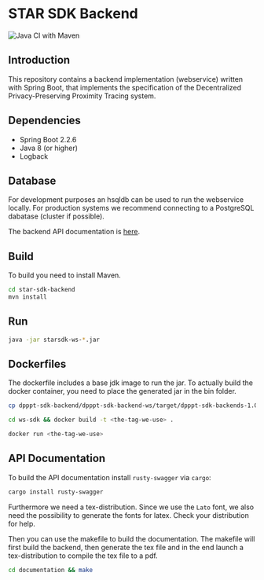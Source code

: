 # STAR SDK Backend
![Java CI with Maven](https://github.com/SecureTagForApproachRecognition/star-sdk-backend/workflows/Java%20CI%20with%20Maven/badge.svg?branch=master)
## Introduction
This repository contains a backend implementation (webservice) written with Spring Boot, that implements the specification of the Decentralized Privacy-Preserving Proximity Tracing system.

## Dependencies
* Spring Boot 2.2.6
* Java 8 (or higher)
* Logback

## Database
For development purposes an hsqldb can be used to run the webservice locally. For production systems we recommend connecting to a PostgreSQL dabatase (cluster if possible).

The backend API documentation is [here](https://securetagforapproachrecognition.github.io/star-sdk-backend/).

## Build
To build you need to install Maven.

```bash
cd star-sdk-backend
mvn install
```
## Run
```bash
java -jar starsdk-ws-*.jar
```
## Dockerfiles
The dockerfile includes a base jdk image to run the jar. To actually build the docker container, you need to place the generated jar in the bin folder.

```bash
cp dpppt-sdk-backend/dpppt-sdk-backend-ws/target/dpppt-sdk-backends-1.0.0-SNAPSHOT.jar ws-sdk/ws/bin/dpppt-sdk-backend-ws-1.0.0.jar
```

```bash
cd ws-sdk && docker build -t <the-tag-we-use> .
```

```bash
docker run <the-tag-we-use>
 ```

## API Documentation
To build the API documentation install `rusty-swagger` via `cargo`:
```bash
cargo install rusty-swagger
```

Furthermore we need a tex-distribution. Since we use the `Lato` font, we also need the possibility to generate the fonts for latex. Check your distribution for help.

Then you can use the makefile to build the documentation. The makefile will first build the backend, then generate the tex file and in the end launch a tex-distribution to compile the tex file to a pdf.

```bash
cd documentation && make
```
